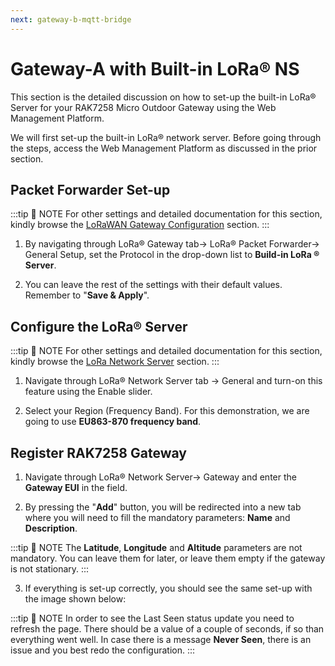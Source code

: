 ```yaml
---
next: gateway-b-mqtt-bridge
---
```


# Gateway-A with Built-in LoRa® NS

This section is the detailed discussion on how to set-up the built-in LoRa® Server for your RAK7258 Micro Outdoor Gateway using the Web Management Platform.

We will first set-up the built-in LoRa®  network server. Before going through the steps, access the Web Management Platform as discussed in the prior section.

## Packet Forwarder Set-up

:::tip 📝 NOTE
 For other settings and detailed documentation for this section, kindly browse the [LoRaWAN Gateway Configuration](../web-management-platform/lora-network-server.html#_2-general) section.
:::

1. By navigating through LoRa® Gateway tab-> LoRa® Packet Forwarder-> General Setup, set the Protocol in the drop-down list to **Build-in LoRa ® Server**.

2. You can leave the rest of the settings with their default values. Remember to "**Save & Apply**".

<rk-img
  src="/assets/images/quick-start-guide/rak7258/7.rak-gateway-mesh-rak811/build-in-lora-server.png"
  width="100%"
  figure-number="1"
  caption="Build-in LoRa Server Protocol in Gateway"
/>

## Configure the LoRa® Server

:::tip 📝 NOTE
 For other settings and detailed documentation for this section, kindly browse the [LoRa Network Server](../web-management-platform/lora-network-server.html#_2-general) section.
:::

1. Navigate through LoRa® Network Server tab -> General and turn-on this feature using the Enable slider. 

2. Select your Region (Frequency Band). For this demonstration, we are going to use **EU863-870 frequency band**.

<rk-img
  src="/assets/images/quick-start-guide/rak7258/7.rak-gateway-mesh-rak811/lora-network-server-general.png"
  width="100%"
  figure-number="2"
  caption="LoRa Network Server General"
/>

## Register RAK7258 Gateway

1. Navigate through LoRa® Network Server-> Gateway and enter the **Gateway EUI** in the field.

<rk-img
  src="/assets/images/quick-start-guide/rak7258/7.rak-gateway-mesh-rak811/adding-gateway-eui.png"
  width="100%"
  figure-number="3"
  caption="Adding Gateway EUI"
/>

2. By pressing the "**Add**" button, you will be redirected into a new tab where you will need to fill the mandatory parameters: **Name** and **Description**.

:::tip 📝 NOTE
 The **Latitude**, **Longitude** and **Altitude** parameters are not mandatory. You can leave them for later, or leave them empty if the gateway is not stationary.
:::

3. If everything is set-up correctly, you should see the same set-up with the image shown below:

:::tip 📝 NOTE
 In order to see the Last Seen status update you need to refresh the page. There should be a value of a couple of seconds, if so than everything went well. In case there is a message **Never Seen**, there is an issue and you best redo the configuration.
:::

<rk-img
  src="/assets/images/quick-start-guide/rak7258/7.rak-gateway-mesh-rak811/gateway-successful-add.jpg"
  width="100%"
  figure-number="4"
  caption="Gateway Successful Adding"
/>

